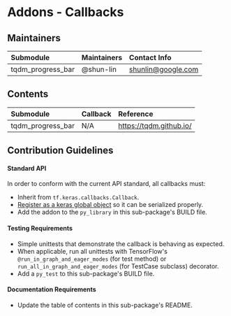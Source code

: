 # Addons - Callbacks

## Maintainers
| Submodule  | Maintainers  | Contact Info   |
|:---------- |:------------- |:--------------|
|  tqdm_progress_bar | @shun-lin | shunlin@google.com |

## Contents
| Submodule | Callback  | Reference                               |
|:----------------------- |:-------------------|:---------------|
| tqdm_progress_bar | N/A | https://tqdm.github.io/ |


## Contribution Guidelines
#### Standard API
In order to conform with the current API standard, all callbacks
must:
 * Inherit from `tf.keras.callbacks.Callback`.
 * [Register as a keras global object](https://github.com/tensorflow/addons/blob/master/tensorflow_addons/utils/keras_utils.py)
  so it can be serialized properly.
 * Add the addon to the `py_library` in this sub-package's BUILD file.

#### Testing Requirements
 * Simple unittests that demonstrate the callback is behaving as expected.
 * When applicable, run all unittests with TensorFlow's
   `@run_in_graph_and_eager_modes` (for test method)
   or `run_all_in_graph_and_eager_modes` (for TestCase subclass)
   decorator.
 * Add a `py_test` to this sub-package's BUILD file.

#### Documentation Requirements
 * Update the table of contents in this sub-package's README.
